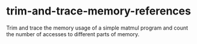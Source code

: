 # trim-and-trace-memory-references
Trim and trace the memory usage of a simple matmul program and count the number of accesses to different parts of memory.
